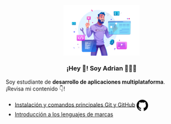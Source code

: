 <p align="center" width="300">
   <img align="center" width="200" src="https://github.com/RamosColonAdrian/RamosColonAdrian/blob/main/19362653.png?raw=true" /><br>
   <h3 align="center">¡Hey 👋! Soy Adrian 👨🏻‍💻</h3>
</p>
<p>Soy estudiante de <strong>desarrollo de aplicaciones multiplataforma</strong>.<br />¡Revisa mi contenido 👇!</p>

- [Instalación y comandos principales Git y GitHub](https://github.com/RamosColonAdrian/proyecto01)   <img width="30" align="center" src="https://github.com/RamosColonAdrian/RamosColonAdrian/blob/main/25231.png"/>
- [Introducción a los lenguajes de marcas](https://github.com/RamosColonAdrian/LMSGI01.git)
